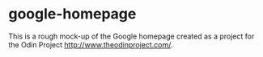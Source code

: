 # google-homepage
This is a rough mock-up of the Google homepage created as a project for the Odin Project <http://www.theodinproject.com/>.
